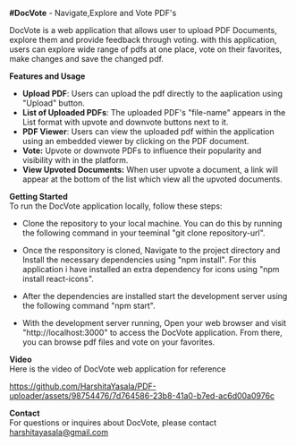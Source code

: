 **#DocVote** - Navigate,Explore and Vote PDF's

DocVote is a web application that allows user to upload PDF Documents, explore them and provide feedback through voting. with this application, users can explore wide range of pdfs at one place, vote on their favorites, make changes and save the changed pdf.

**Features and Usage**

* **Upload PDF**: Users can upload the pdf directly to the aaplication using "Upload" button.
* **List of Uploaded PDFs**: The uploaded PDF's "file-name" appears in the List format with upvote and downvote buttons next to it.
* **PDF Viewer**: Users can view the uploaded pdf within the application using an embedded viewer by clicking on the PDF document.
* **Vote:** Upvote or downvote PDFs to influence their popularity and visibility with in the platform.
* **View Upvoted Documents:** When user upvote a document, a link will appear at the bottom of the list which view all the upvoted documents.

**Getting Started**  
To run the DocVote application locally, follow these steps:
* Clone the repository to your local machine. You can do this by running the following command in your teeminal "git clone repository-url".
  
* Once the responsitory is cloned, Navigate to the project directory and Install the necessary dependencies using "npm install". For this application i have installed an extra dependency for icons using "npm install react-icons".
  
* After the dependencies are installed start the development server using the following command "npm start".
  
* With the development server running, Open your web browser and visit "http://localhost:3000" to access the DocVote application. From there, you can browse pdf files and vote on your favorites.
  
**Video**  
Here is the video of DocVote web application for reference

https://github.com/HarshitaYasala/PDF-uploader/assets/98754476/7d764586-23b8-41a0-b7ed-ac6d00a0976c

**Contact**  
For questions or inquires about DocVote, please contact harshitayasala@gmail.com
